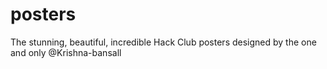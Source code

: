 # posters
The stunning, beautiful, incredible Hack Club posters designed by the one and only @Krishna-bansall
